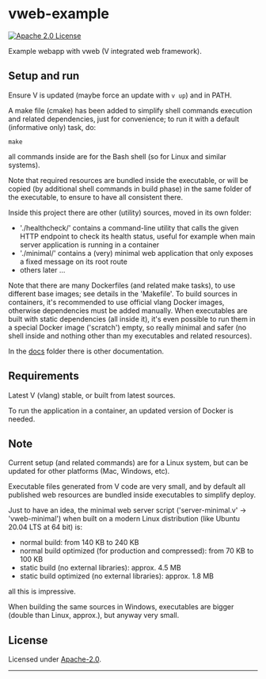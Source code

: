 # vweb-example

  [![Apache 2.0 License](https://img.shields.io/badge/license-Apache_2.0-green.svg?style=flat)](./LICENSE)

Example webapp with vweb (V integrated web framework).


## Setup and run

Ensure V is updated (maybe force an update with `v up`) and in PATH.

A make file (cmake) has been added to simplify shell commands execution and related dependencies, 
just for convenience; to run it with a default (informative only) task, do:
```
make
```
all commands inside are for the Bash shell (so for Linux and similar systems).

Note that required resources are bundled inside the executable, 
or will be copied (by additional shell commands in build phase) in the same folder of the executable, 
to ensure to have all consistent there.

Inside this project there are other (utility) sources, moved in its own folder:
- './healthcheck/' contains a command-line utility that calls the given HTTP endpoint 
  to check its health status, useful for example when main server application is running in a container
- './minimal/' contains a (very) minimal web application that only exposes 
  a fixed message on its root route
- others later ...

Note that there are many Dockerfiles (and related make tasks), to use different base images; 
see details in the 'Makefile'. To build sources in containers, it's recommended to use 
official vlang Docker images, otherwise dependencies must be added manually.
When executables are built with static dependencies (all inside it), it's even possible 
to run them in a special Docker image ('scratch') empty, so really minimal and safer 
(no shell inside and nothing other than my executables and related resources).

In the [docs](./docs/) folder there is other documentation.


## Requirements

Latest V (vlang) stable, or built from latest sources.

To run the application in a container, an updated version of Docker is needed.


## Note

Current setup (and related commands) are for a Linux system, 
but can be updated for other platforms (Mac, Windows, etc).

Executable files generated from V code are very small, 
and by default all published web resources are bundled inside executables 
to simplify deploy.

Just to have an idea, the minimal web server script ('server-minimal.v' -> 'vweb-minimal') 
when built on a modern Linux distribution (like Ubuntu 20.04 LTS at 64 bit) is:
- normal build: from 140 KB to 240 KB
- normal build optimized (for production and compressed): from 70 KB to 100 KB
- static build (no external libraries): approx. 4.5 MB
- static build optimized (no external libraries): approx. 1.8 MB

all this is impressive.

When building the same sources in Windows, executables are bigger 
(double than Linux, approx.), but anyway very small.


## License

Licensed under [Apache-2.0](./LICENSE).

----
